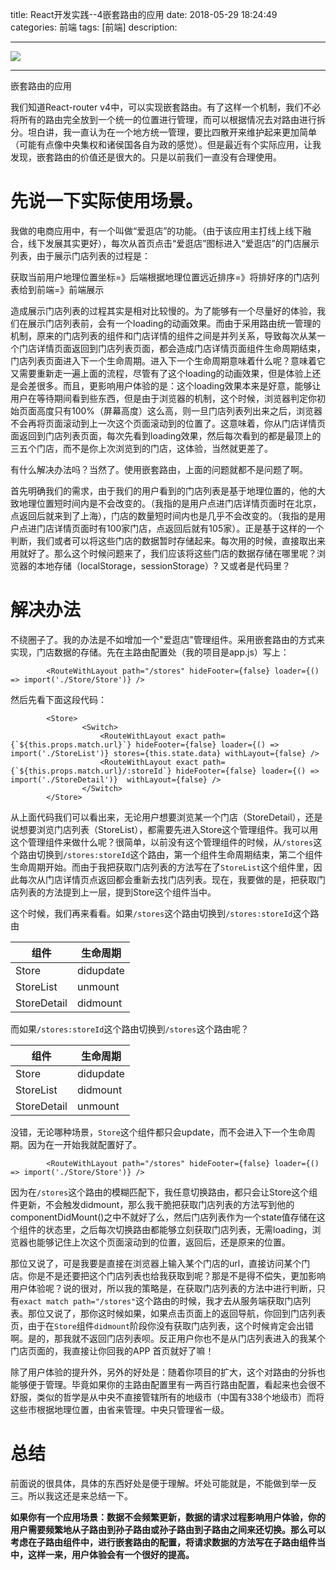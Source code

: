 title:  React开发实践--4嵌套路由的应用
date: 2018-05-29  18:24:49 
categories: 前端
tags: [前端] 
description: 


---


![](http://7ktu2f.com1.z0.glb.clouddn.com/react.png)

---


嵌套路由的应用

我们知道React-router v4中，可以实现嵌套路由。有了这样一个机制，我们不必将所有的路由完全放到一个统一的位置进行管理，而可以根据情况去对路由进行拆分。坦白讲，我一直认为在一个地方统一管理，要比四散开来维护起来更加简单（可能有点像中央集权和诸侯国各自为政的感觉）。但是最近有个实际应用，让我发现，嵌套路由的价值还是很大的。只是以前我们一直没有合理使用。

# 先说一下实际使用场景。

我做的电商应用中，有一个叫做“爱逛店”的功能。（由于该应用主打线上线下融合，线下发展其实更好），每次从首页点击“爱逛店”图标进入“爱逛店”的门店展示列表，由于展示门店列表的过程是：

获取当前用户地理位置坐标=》后端根据地理位置远近排序=》将排好序的门店列表给到前端=》前端展示

造成展示门店列表的过程其实是相对比较慢的。为了能够有一个尽量好的体验，我们在展示门店列表前，会有一个loading的动画效果。而由于采用路由统一管理的机制，原来的门店列表的组件和门店详情的组件之间是并列关系，导致每次从某一个门店详情页面返回到门店列表页面，都会造成门店详情页面组件生命周期结束，门店列表页面进入下一个生命周期。进入下一个生命周期意味着什么呢？意味着它又需要重新走一遍上面的流程，尽管有了这个loading的动画效果，但是体验上还是会差很多。而且，更影响用户体验的是：这个loading效果本来是好意，能够让用户在等待期间看到些东西，但是由于浏览器的机制，这个时候，浏览器判定你初始页面高度只有100%（屏幕高度）这么高，则一旦门店列表列出来之后，浏览器不会再将页面滚动到上一次这个页面滚动到的位置了。这意味着，你从门店详情页面返回到门店列表页面，每次先看到loading效果，然后每次看到的都是最顶上的三五个门店，而不是你上次浏览到的门店，这体验，当然就更差了。

有什么解决办法吗？当然了。使用嵌套路由，上面的问题就都不是问题了啊。

首先明确我们的需求，由于我们的用户看到的门店列表是基于地理位置的，他的大致地理位置短时间内是不会改变的。（我指的是用户点进门店详情页面时在北京，点返回后就来到了上海），门店的数量短时间内也是几乎不会改变的。（我指的是用户点进门店详情页面时有100家门店，点返回后就有105家）。正是基于这样的一个判断，我们或者可以将这些门店的数据暂时存储起来。每次用的时候，直接取出来用就好了。那么这个时候问题来了，我们应该将这些门店的数据存储在哪里呢？浏览器的本地存储（localStorage，sessionStorage）? 又或者是代码里？

# 解决办法

不绕圈子了。我的办法是不如增加一个"爱逛店"管理组件。采用嵌套路由的方式来实现，门店数据的存储。先在主路由配置处（我的项目是app.js）写上：

            <RouteWithLayout path="/stores" hideFooter={false} loader={() => import('./Store/Store')} />

然后先看下面这段代码：

            <Store>
                    <Switch>
                        <RouteWithLayout exact path={`${this.props.match.url}`} hideFooter={false} loader={() => import('./StoreList')} stores={this.state.data} withLayout={false} />
                        <RouteWithLayout exact path={`${this.props.match.url}/:storeId`} hideFooter={false} loader={() => import('./StoreDetail')}  withLayout={false} />
                    </Switch>
            </Store>

从上面代码我们可以看出来，无论用户想要浏览某一个门店（StoreDetail），还是说想要浏览门店列表（StoreList），都需要先进入Store这个管理组件。我可以用这个管理组件来做什么呢？很简单，以前没有这个管理组件的时候，从`/stores`这个路由切换到`/stores:storeId`这个路由，第一个组件生命周期结束，第二个组件生命周期开始。而由于我把获取门店列表的方法写在了`StoreList`这个组件里，因此每次从门店详情页点返回都会重新去找门店列表。现在，我要做的是，把获取门店列表的方法提到上一层，提到Store这个组件当中。

这个时候，我们再来看看。如果`/stores`这个路由切换到`/stores:storeId`这个路由

组件 | 生命周期
---- | ---
Store | didupdate
StoreList |  unmount
StoreDetail |  didmount

而如果`/stores:storeId`这个路由切换到`/stores`这个路由呢？

组件 | 生命周期
---- | ---
Store | didupdate
StoreList |  didmount
StoreDetail |  unmount

没错，无论哪种场景，`Store`这个组件都只会update，而不会进入下一个生命周期。因为在一开始我就配置好了。


            <RouteWithLayout path="/stores" hideFooter={false} loader={() => import('./Store/Store')} />

因为在`/stores`这个路由的模糊匹配下，我任意切换路由，都只会让Store这个组件更新，不会触发didmount，那么我干脆把获取门店列表的方法写到他的componentDidMount()之中不就好了么，然后门店列表作为一个state值存储在这个组件的状态里，之后每次切换路由都能够立刻获取门店列表，无需loading，浏览器也能够记住上次这个页面滚动到的位置，返回后，还是原来的位置。

那位又说了，可是我要是直接在浏览器上输入某个门店的url，直接访问某个门店。你是不是还要把这个门店列表也给我获取到呢？那是不是得不偿失，更加影响用户体验呢？说的很对，所以我的策略是，在获取门店列表的方法中进行判断，只有`exact match path="/stores"`这个路由的时候，我才去从服务端获取门店列表。那位又说了，那你这时候如果，如果点击页面上的返回导航，你回到门店列表页，由于在`Store`组件`didmount`阶段你没有获取门店列表，这个时候肯定会出错啊。是的，那我就不返回门店列表呗。反正用户你也不是从门店列表进入的我某个门店页面的，我直接让你回我的APP 首页就好了嘛！


除了用户体验的提升外，另外的好处是：随着你项目的扩大，这个对路由的分拆也能够便于管理。毕竟如果你的主路由配置里有一两百行路由配置，看起来也会很不舒服，类似的哲学是从中央不直接管辖所有的地级市（中国有338个地级市）而将这些市根据地理位置，由省来管理。中央只管理省一级。


# 总结

前面说的很具体，具体的东西好处是便于理解。坏处可能就是，不能做到举一反三。所以我这还是来总结一下。


**如果你有一个应用场景：数据不会频繁更新，数据的请求过程影响用户体验，你的用户需要频繁地从子路由到孙子路由或孙子路由到子路由之间来还切换。那么可以考虑在子路由组件中，进行嵌套路由的配置，将请求数据的方法写在子路由组件当中，这样一来，用户体验会有一个很好的提高。**